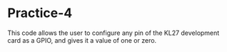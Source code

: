 # Practice-4
This code allows the user to configure any pin of the KL27 development card as a GPIO, and gives it a value of one or zero.
